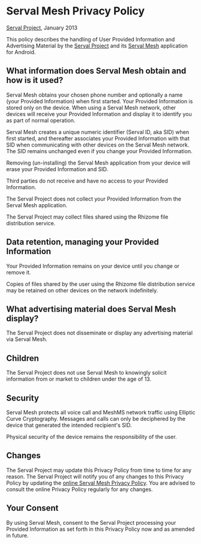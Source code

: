 Serval Mesh Privacy Policy
==========================
[Serval Project][], January 2013

This policy describes the handling of User Provided Information and Advertising
Material by the [Serval Project][] and its [Serval Mesh][] application for
Android.

What information does Serval Mesh obtain and how is it used?
------------------------------------------------------------

Serval Mesh obtains your chosen phone number and optionally a name (your
Provided Information) when first started.  Your Provided Information is stored
only on the device.  When using a Serval Mesh network, other devices will
receive your Provided Information and display it to identify you as part of
normal operation.

Serval Mesh creates a unique numeric identifier (Serval ID, aka SID) when first
started, and thereafter associates your Provided Information with that SID when
communicating with other devices on the Serval Mesh network.  The SID remains
unchanged even if you change your Provided Information.

Removing (un-installing) the Serval Mesh application from your device will
erase your Provided Information and SID.

Third parties do not receive and have no access to your Provided Information.

The Serval Project does not collect your Provided Information from the Serval
Mesh application.

The Serval Project may collect files shared using the Rhizome file distribution
service.

Data retention, managing your Provided Information
--------------------------------------------------

Your Provided Information remains on your device until you change or remove it.

Copies of files shared by the user using the Rhizome file distribution service
may be retained on other devices on the network indefinitely.

What advertising material does Serval Mesh display?
---------------------------------------------------

The Serval Project does not disseminate or display any advertising material via
Serval Mesh.

Children
--------

The Serval Project does not use Serval Mesh to knowingly solicit information
from or market to children under the age of 13.
 
Security
--------

Serval Mesh protects all voice call and MeshMS network traffic using Elliptic
Curve Cryptography.  Messages and calls can only be deciphered by the device
that generated the intended recipient's SID.

Physical security of the device remains the responsibility of the user.

Changes
-------

The Serval Project may update this Privacy Policy from time to time for any
reason.  The Serval Project will notify you of any changes to this Privacy
Policy by updating the [online Serval Mesh Privacy Policy][].  You are advised
to consult the online Privacy Policy regularly for any changes.

Your Consent
------------

By using Serval Mesh, consent to the Serval Project processing your Provided
Information as set forth in this Privacy Policy now and as amended in future.


[Serval Project]: http://www.servalproject.org/
[Serval Mesh]: ./CURRENT-RELEASE.md
[online Serval Mesh Privacy Policy]: https://github.com/servalproject/batphone/blob/development/PRIVACY.md
